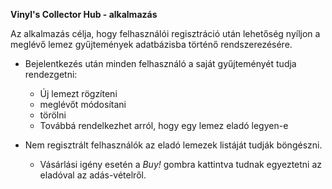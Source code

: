 **Vinyl's Collector Hub - alkalmazás**

Az alkalmazás célja, hogy felhasználói regisztráció után lehetőség nyíljon a meglévő lemez gyűjtemények adatbázisba történő rendszerezésére.

- Bejelentkezés után minden felhasználó a saját gyűjteményét tudja rendezgetni:
  - Új lemezt rögzíteni
  - meglévőt módosítani
  - törölni
  - Továbbá rendelkezhet arról, hogy egy lemez eladó legyen-e

- Nem regisztrált felhasználók az eladó lemezek listáját tudják böngészni. 
  - Vásárlási igény esetén a _Buy!_ gombra kattintva tudnak egyeztetni az eladóval az adás-vételről.